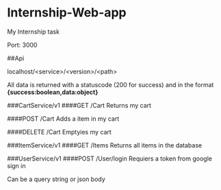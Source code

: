 # Internship-Web-app
My Internship task


Port: 3000

##Api

localhost/\<service>/\<version>/\<path>

All data is returned with a statuscode (200 for success) and in the format **{success:boolean,data:object}**


###CartService/v1
####GET /Cart
  Returns my cart

####POST /Cart
  Adds a item in my cart
  
####DELETE /Cart
  Emptyies my cart
  
###ItemService/v1
####GET /Items
  Returns all items in the database
  
 
###UserService/v1
####POST /User/login
  Requiers a token from google sign in
  
  Can be a query string or json body
  

